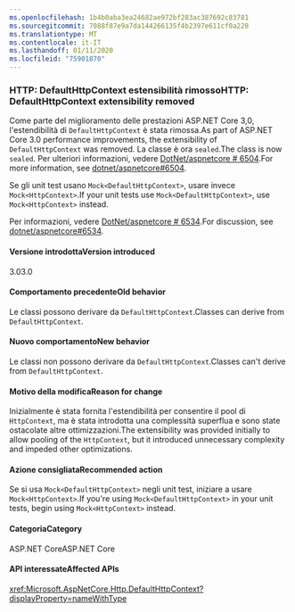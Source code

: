 ```yaml
---
ms.openlocfilehash: 1b4b0aba3ea24682ae972bf283ac387692c83781
ms.sourcegitcommit: 7088f87e9a7da144266135f4b2397e611cf0a228
ms.translationtype: MT
ms.contentlocale: it-IT
ms.lasthandoff: 01/11/2020
ms.locfileid: "75901870"
---
```

### <a name="http-defaulthttpcontext-extensibility-removed"></a><span data-ttu-id="f606c-101">HTTP: DefaultHttpContext estensibilità rimosso</span><span class="sxs-lookup"><span data-stu-id="f606c-101">HTTP: DefaultHttpContext extensibility removed</span></span>

<span data-ttu-id="f606c-102">Come parte del miglioramento delle prestazioni ASP.NET Core 3,0, l'estendibilità di `DefaultHttpContext` è stata rimossa.</span><span class="sxs-lookup"><span data-stu-id="f606c-102">As part of ASP.NET Core 3.0 performance improvements, the extensibility of `DefaultHttpContext` was removed.</span></span> <span data-ttu-id="f606c-103">La classe è ora `sealed`.</span><span class="sxs-lookup"><span data-stu-id="f606c-103">The class is now `sealed`.</span></span> <span data-ttu-id="f606c-104">Per ulteriori informazioni, vedere [DotNet/aspnetcore # 6504](https://github.com/dotnet/aspnetcore/pull/6504).</span><span class="sxs-lookup"><span data-stu-id="f606c-104">For more information, see [dotnet/aspnetcore#6504](https://github.com/dotnet/aspnetcore/pull/6504).</span></span>

<span data-ttu-id="f606c-105">Se gli unit test usano `Mock<DefaultHttpContext>`, usare invece `Mock<HttpContext>`.</span><span class="sxs-lookup"><span data-stu-id="f606c-105">If your unit tests use `Mock<DefaultHttpContext>`, use `Mock<HttpContext>` instead.</span></span>

<span data-ttu-id="f606c-106">Per informazioni, vedere [DotNet/aspnetcore # 6534](https://github.com/dotnet/aspnetcore/issues/6534).</span><span class="sxs-lookup"><span data-stu-id="f606c-106">For discussion, see [dotnet/aspnetcore#6534](https://github.com/dotnet/aspnetcore/issues/6534).</span></span>

#### <a name="version-introduced"></a><span data-ttu-id="f606c-107">Versione introdotta</span><span class="sxs-lookup"><span data-stu-id="f606c-107">Version introduced</span></span>

<span data-ttu-id="f606c-108">3.0</span><span class="sxs-lookup"><span data-stu-id="f606c-108">3.0</span></span>

#### <a name="old-behavior"></a><span data-ttu-id="f606c-109">Comportamento precedente</span><span class="sxs-lookup"><span data-stu-id="f606c-109">Old behavior</span></span>

<span data-ttu-id="f606c-110">Le classi possono derivare da `DefaultHttpContext`.</span><span class="sxs-lookup"><span data-stu-id="f606c-110">Classes can derive from `DefaultHttpContext`.</span></span>

#### <a name="new-behavior"></a><span data-ttu-id="f606c-111">Nuovo comportamento</span><span class="sxs-lookup"><span data-stu-id="f606c-111">New behavior</span></span>

<span data-ttu-id="f606c-112">Le classi non possono derivare da `DefaultHttpContext`.</span><span class="sxs-lookup"><span data-stu-id="f606c-112">Classes can't derive from `DefaultHttpContext`.</span></span>

#### <a name="reason-for-change"></a><span data-ttu-id="f606c-113">Motivo della modifica</span><span class="sxs-lookup"><span data-stu-id="f606c-113">Reason for change</span></span>

<span data-ttu-id="f606c-114">Inizialmente è stata fornita l'estendibilità per consentire il pool di `HttpContext`, ma è stata introdotta una complessità superflua e sono state ostacolate altre ottimizzazioni.</span><span class="sxs-lookup"><span data-stu-id="f606c-114">The extensibility was provided initially to allow pooling of the `HttpContext`, but it introduced unnecessary complexity and impeded other optimizations.</span></span>

#### <a name="recommended-action"></a><span data-ttu-id="f606c-115">Azione consigliata</span><span class="sxs-lookup"><span data-stu-id="f606c-115">Recommended action</span></span>

<span data-ttu-id="f606c-116">Se si usa `Mock<DefaultHttpContext>` negli unit test, iniziare a usare `Mock<HttpContext>`.</span><span class="sxs-lookup"><span data-stu-id="f606c-116">If you're using `Mock<DefaultHttpContext>` in your unit tests, begin using `Mock<HttpContext>` instead.</span></span>

#### <a name="category"></a><span data-ttu-id="f606c-117">Categoria</span><span class="sxs-lookup"><span data-stu-id="f606c-117">Category</span></span>

<span data-ttu-id="f606c-118">ASP.NET Core</span><span class="sxs-lookup"><span data-stu-id="f606c-118">ASP.NET Core</span></span>

#### <a name="affected-apis"></a><span data-ttu-id="f606c-119">API interessate</span><span class="sxs-lookup"><span data-stu-id="f606c-119">Affected APIs</span></span>

<xref:Microsoft.AspNetCore.Http.DefaultHttpContext?displayProperty=nameWithType>

<!--

#### Affected APIs

`T:Microsoft.AspNetCore.Http.DefaultHttpContext`

-->
